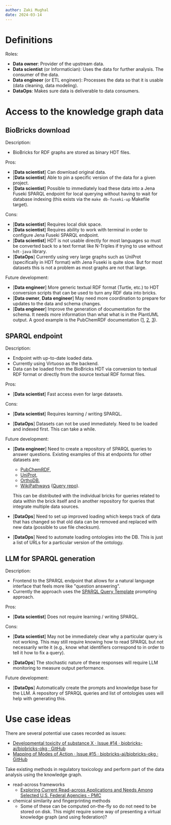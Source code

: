 ```yaml
---
author: Zaki Mughal
date: 2024-03-14
---
```


# Definitions

Roles:

- **Data owner**:
    Provider of the upstream data.
- **Data scientist** (or Informatician):
     Uses the data for further analysis. The consumer of the data.
- **Data engineer** (or ETL engineer):
    Processes the data so that it is usable (data cleaning, data modeling).
- **DataOps**:
    Makes sure data is deliverable to data consumers.

# Access to the knowledge graph data

## BioBricks download

Description:

- BioBricks for RDF graphs are stored as binary HDT files.

Pros:

- [**Data scientist**]
    Can download original data.
- [**Data scientist**]
    Able to pin a specific version of the data for a given project.
- [**Data scientist**]
    Possible to immediately load these data into a Jena Fuseki SPARQL endpoint
    for local querying without having to wait for database indexing (this exists
    via the `make db-fuseki-up` Makefile target).

Cons:

- [**Data scientist**]
    Requires local disk space.
- [**Data scientist**]
    Requires ability to work with terminal in order to
    configure Jena Fuseki SPARQL endpoint.
- [**Data scientist**]
    HDT is not usable directly for most languages so must be converted back to
    a text format like N-Triples if trying to use without `hdt-java` library.
- [**DataOps**]
    Currently using very large graphs such as UniProt (specifically in
    HDT format) with Jena Fuseki is quite slow. But for most datasets this is
    not a problem as most graphs are not that large.

Future development:

- [**Data engineer**]
    More generic textual RDF format (Turtle, etc.) to HDT conversion scripts that
    can be used to turn any RDF data into bricks.
- [**Data owner**, **Data engineer**]
    May need more coordination to prepare for updates to the data and schema
    changes.
- [**Data engineer**]
    Improve the generation of documentation for the schema. It needs more
    information than what what is in the PlantUML output. A good example is
    the PubChemRDF documentation
    ([1](https://pubchem.ncbi.nlm.nih.gov/docs/rdf-intro#section=PubChemRDF-Graphs),
    [2](https://pubchem.ncbi.nlm.nih.gov/docs/rdf-intro#section=Ontology-based-Data-Integration),
    [3](https://pubchem.ncbi.nlm.nih.gov/docs/rdf-uri)).

## SPARQL endpoint

Description:

- Endpoint with up-to-date loaded data.
- Currently using Virtuoso as the backend.
- Data can be loaded from the BioBricks HDT via conversion to textual RDF
  format or directly from the source textual RDF format files.

Pros:

- [**Data scientist**]
    Fast access even for large datasets.

Cons:

- [**Data scientist**]
     Requires learning / writing SPARQL.

- [**DataOps**]
    Datasets can not be used immediately. Need to be loaded and indexed first.
    This can take a while.

Future development:

- [**Data engineer**]
    Need to create a repository of SPARQL queries to answer questions. Existing
    examples of this at endpoints for other datasets are:
     * [PubChemRDF](https://pubchem.ncbi.nlm.nih.gov/docs/rdf-use-cases),
     * [UniProt](https://sparql.uniprot.org/.well-known/sparql-examples/),
     * [OrthoDB](https://sparql.orthodb.org/),
     * [WikiPathways](https://sparql.wikipathways.org/) ([Query repo](https://github.com/wikipathways/SPARQLQueries)).

    This can be distributed with the individual bricks for queries related to
    data within the brick itself and in another repository for queries that
    integrate multiple data sources.
- [**DataOps**]
    Need to set up improved loading which keeps track of data that has changed
    so that old data can be removed and replaced with new data (possible to
    use file checksum).
- [**DataOps**]
    Need to automate loading ontologies into the DB. This is just a list of
    URLs for a particular version of the ontology.

## LLM for SPARQL generation

Description:

- Frontend to the SPARQL endpoint that allows for a natural language
  interface that feels more like "question answering".
- Currently the approach uses the [SPARQL Query Template](https://community.openlinksw.com/t/using-sparql-query-templates-to-fine-tune-chatgpts-large-language-model-llm/3842) prompting approach.

Pros:

- [**Data scientist**]
     Does not require learning / writing SPARQL.

Cons:

- [**Data scientist**]
     May not be immediately clear why a particular query is not working.
     This may still require knowing how to read SPARQL but not necessarily
     write it (e.g., know what identifiers correspond to in order to tell it
     how to fix a query).

- [**DataOps**]
     The stochastic nature of these responses will require LLM monitoring to
     measure output performance.

Future development:

- [**DataOps**]
     Automatically create the prompts and knowledge base for the LLM.
     A repository of SPARQL queries and list of ontologies uses will help with
     generating this.

# Use case ideas

There are several potential use cases recorded as issues:

- [Developmental toxicity of substance X · Issue #14 · biobricks-ai/biobricks-okg · GitHub](https://github.com/biobricks-ai/biobricks-okg/issues/14)
- [Mapping of Modes of Action · Issue #15 · biobricks-ai/biobricks-okg · GitHub](https://github.com/biobricks-ai/biobricks-okg/issues/15)

Take existing methods in regulatory toxicology and perform part of the data
analysis using the knowledge graph.

- read-across frameworks
  * [Exploring Current Read-across Applications and Needs Among Selected U.S. Federal Agencies - PMC](https://www.ncbi.nlm.nih.gov/pmc/articles/PMC6814248/)
- chemical similarity and fingerprinting methods
  * Some of these can be computed on-the-fly so do not need to be stored on
    disk. This might require some way of presenting a virtual knowledge graph (and
    using federation)?
